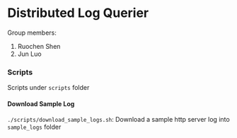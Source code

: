 # Distributed Log Querier

Group members:
1. Ruochen Shen
2. Jun Luo

### Scripts

Scripts under `scripts` folder

#### Download Sample Log

`./scripts/download_sample_logs.sh`: Download a sample http server log into `sample_logs` folder
